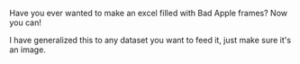 Have you ever wanted to make an excel filled with Bad Apple frames? Now you can!

I have generalized this to any dataset you want to feed it, just make sure it's an image.
